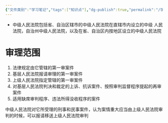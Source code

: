 ```yaml
---
{"文件类别":"学习笔记","tags":["知识点"],"dg-publish":true,"permalink":"/学习笔记studyup/知识点cheese/中级人民法院/","dgPassFrontmatter":true,"noteIcon":"","created":"2024-09-23T16:26:20.434+08:00","updated":"2024-09-23T16:30:17.377+08:00"}
---
```


- 中级人民法院包括省、自治区辖市的中级人民法院在直辖市内设立的中级 人民法院，自治州中级人民法院，以及在省、自治区内按地区设立的中级人民法院
# 审理范围
1. 法律规定由它管辖的第一审案件
2. 基层人民法院报请审理的第一审案件
3. 上级人民法院指定管辖的第一审案件
4. 对基层人民法院判决和裁定的上诉、抗诉案件、按照审判监督程序提起的再审案件
5. 适用缺席审判程序、违法所得没收程序的案件

中级人民法院对它所受理的刑事和民事案件，认为案情重大应当由上级人民法院审判的时候，可以报请移送上级人民法院审判